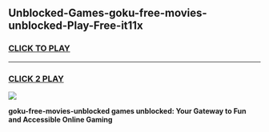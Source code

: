 
## Unblocked-Games-goku-free-movies-unblocked-Play-Free-it11x
<h3>
<a href="https://premium76.site?title=goku-free-movies-unblocked&ref=21A">CLICK TO PLAY</a></h3>
<hr>

<h3>
<a href="https://premium76.site?title=goku-free-movies-unblocked&ref=21A">CLICK 2 PLAY</a>
  
</h3>

<a href="https://premium76.site?title=goku-free-movies-unblocked&ref=21A"><img src="https://clearcache.store/games.png"></a>


**goku-free-movies-unblocked games unblocked: Your Gateway to Fun and Accessible Online Gaming**
